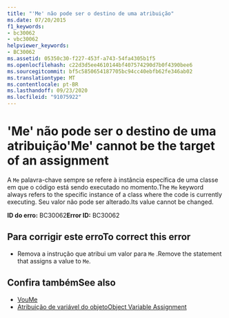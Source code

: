 ```yaml
---
title: "'Me' não pode ser o destino de uma atribuição"
ms.date: 07/20/2015
f1_keywords:
- bc30062
- vbc30062
helpviewer_keywords:
- BC30062
ms.assetid: 05350c30-f227-453f-a743-54fa4305b1f5
ms.openlocfilehash: c22d3d5ee4610144bf407574290d7b0f4390bee6
ms.sourcegitcommit: bf5c5850654187705bc94cc40ebfb62fe346ab02
ms.translationtype: MT
ms.contentlocale: pt-BR
ms.lasthandoff: 09/23/2020
ms.locfileid: "91075922"
---
```

# <a name="me-cannot-be-the-target-of-an-assignment"></a><span data-ttu-id="2c9ba-102">'Me' não pode ser o destino de uma atribuição</span><span class="sxs-lookup"><span data-stu-id="2c9ba-102">'Me' cannot be the target of an assignment</span></span>

<span data-ttu-id="2c9ba-103">A `Me` palavra-chave sempre se refere à instância específica de uma classe em que o código está sendo executado no momento.</span><span class="sxs-lookup"><span data-stu-id="2c9ba-103">The `Me` keyword always refers to the specific instance of a class where the code is currently executing.</span></span> <span data-ttu-id="2c9ba-104">Seu valor não pode ser alterado.</span><span class="sxs-lookup"><span data-stu-id="2c9ba-104">Its value cannot be changed.</span></span>  
  
 <span data-ttu-id="2c9ba-105">**ID do erro:** BC30062</span><span class="sxs-lookup"><span data-stu-id="2c9ba-105">**Error ID:** BC30062</span></span>  
  
## <a name="to-correct-this-error"></a><span data-ttu-id="2c9ba-106">Para corrigir este erro</span><span class="sxs-lookup"><span data-stu-id="2c9ba-106">To correct this error</span></span>  
  
- <span data-ttu-id="2c9ba-107">Remova a instrução que atribui um valor para `Me` .</span><span class="sxs-lookup"><span data-stu-id="2c9ba-107">Remove the statement that assigns a value to `Me`.</span></span>  
  
## <a name="see-also"></a><span data-ttu-id="2c9ba-108">Confira também</span><span class="sxs-lookup"><span data-stu-id="2c9ba-108">See also</span></span>

- [<span data-ttu-id="2c9ba-109">Vou</span><span class="sxs-lookup"><span data-stu-id="2c9ba-109">Me</span></span>](../programming-guide/program-structure/me-my-mybase-and-myclass.md#me)
- [<span data-ttu-id="2c9ba-110">Atribuição de variável do objeto</span><span class="sxs-lookup"><span data-stu-id="2c9ba-110">Object Variable Assignment</span></span>](../programming-guide/language-features/variables/object-variable-assignment.md)
